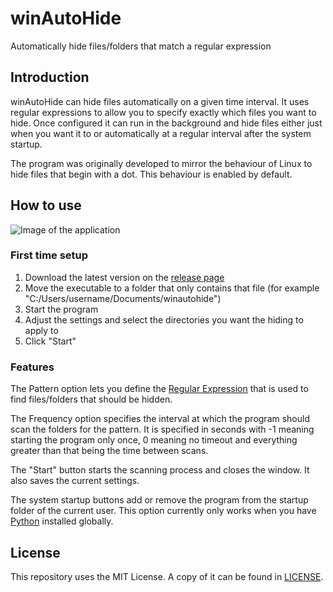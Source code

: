 # winAutoHide
Automatically hide files/folders that match a regular expression

## Introduction

winAutoHide can hide files automatically on a given time interval.
It uses regular expressions to allow you to specify exactly which files you want to hide.
Once configured it can run in the background and hide files either just when you want it to or automatically at a regular interval after the system startup.

The program was originally developed to mirror the behaviour of Linux to hide files that begin with a dot.
This behaviour is enabled by default.

## How to use
![Image of the application](https://image.ibb.co/fgyN1z/win_Auto_Hide.png)

### First time setup
1. Download the latest version on the [release page](https://github.com/jarikmarwede/winAutoHide/releases)
2. Move the executable to a folder that only contains that file (for example "C:/Users/username/Documents/winautohide")
3. Start the program
4. Adjust the settings and select the directories you want the hiding to apply to
5. Click "Start"

### Features
The Pattern option lets you define the [Regular Expression](https://en.wikipedia.org/wiki/Regular_expression#Patterns) that is used to find files/folders that should be hidden.

The Frequency option specifies the interval at which the program should scan the folders for the pattern.
It is specified in seconds with -1 meaning starting the program only once, 0 meaning no timeout and everything greater than that being the time between scans.

The "Start" button starts the scanning process and closes the window.
It also saves the current settings.

The system startup buttons add or remove the program from the startup folder of the current user.
This option currently only works when you have [Python](https://www.python.org/downloads/) installed globally.

## License
This repository uses the MIT License. A copy of it can be found in [LICENSE](https://github.com/jarikmarwede/winAutoHide/blob/master/LICENSE).
